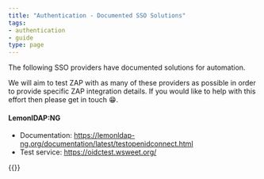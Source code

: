 ```yaml
---
title: "Authentication - Documented SSO Solutions"
tags: 
- authentication
- guide
type: page
---
```


The following SSO providers have documented solutions for automation.

We will aim to test ZAP with as many of these providers as possible in order to provide specific ZAP integration details. 
If you would like to help with this effort then please get in touch :grin:.

#### LemonlDAP:NG

* Documentation: https://lemonldap-ng.org/documentation/latest/testopenidconnect.html
* Test service: https://oidctest.wsweet.org/

{{<prevnext prevUrl="../auto-detection/" prevTitle="Auto Detection" nextUrl="../manual-auth/" nextTitle="Manual authentication">}}